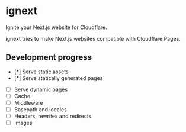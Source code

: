 # ignext

Ignite your Next.js website for Cloudflare.

ignext tries to make Next.js websites compatible with Cloudflare Pages. 

## Development progress

- [*] Serve static assets
- [*] Serve statically generated pages
- [ ] Serve dynamic pages
- [ ] Cache
- [ ] Middleware
- [ ] Basepath and locales
- [ ] Headers, rewrites and redirects
- [ ] Images
